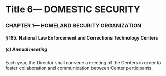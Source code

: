 
# Title 6— DOMESTIC SECURITY
### CHAPTER 1— HOMELAND SECURITY ORGANIZATION
#### § 165. National Law Enforcement and Corrections Technology Centers
##### (c) Annual meeting

Each year, the Director shall convene a meeting of the Centers in order to foster collaboration and communication between Center participants.
